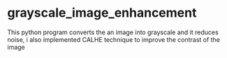 # grayscale_image_enhancement
This python program converts the an image into grayscale and it reduces noise, i also implemented CALHE technique to improve the contrast of the image
